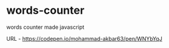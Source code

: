 # words-counter
words counter made javascript

URL - https://codepen.io/mohammad-akbar63/pen/WNYbYqJ
